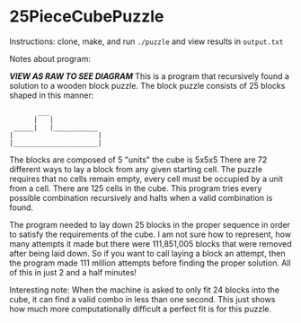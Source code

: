 # 25PieceCubePuzzle
Instructions:
clone, make, and run `./puzzle` and view results in `output.txt`

Notes about program:

*******VIEW AS RAW TO SEE DIAGRAM*******
This is a program that recursively found a solution to a wooden block puzzle.
The block puzzle consists of 25 blocks shaped in this manner:
```
       ___
      |   |
 _____|   |___________
|                     |
|_____________________|

```
The blocks are composed of 5 "units" the cube is 5x5x5
There are 72 different ways to lay a block from any given starting cell.
The puzzle requires that no cells remain empty, every cell must be occupied by a unit from a cell.
There are 125 cells in the cube. This program tries every possible combination recursively and halts when a valid
combination is found.

The program needed to lay down 25 blocks in the proper sequence in order to satisfy the requirements of the cube. I am not sure
how to represent, how many attempts it made but there were 111,851,005 blocks that were removed after being laid down. So if
you want to call laying a block an attempt, then the program made 111 million attempts before finding the proper solution. All
of this in just 2 and a half minutes!

Interesting note: When the machine is asked to only fit 24 blocks into the cube, it can find a valid combo in less than one
second. This just shows how much more computationally difficult a perfect fit is for this puzzle.

